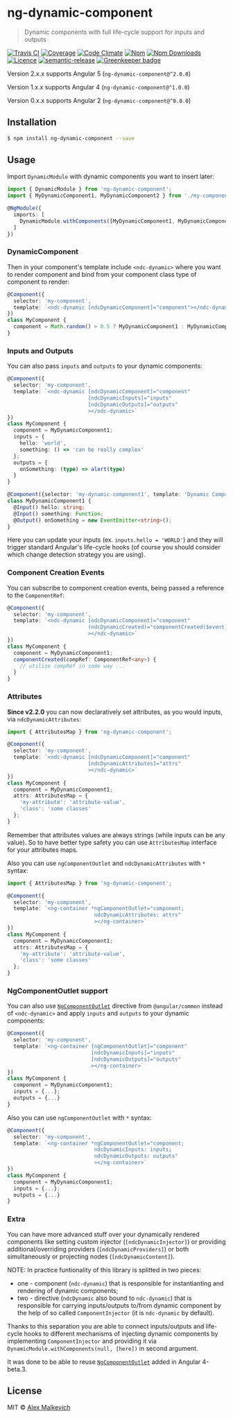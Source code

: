 # ng-dynamic-component

> Dynamic components with full life-cycle support for inputs and outputs

[![Travis CI](https://img.shields.io/travis/gund/ng-dynamic-component/master.svg?maxAge=2592000)](https://travis-ci.org/gund/ng-dynamic-component)
[![Coverage](https://img.shields.io/codecov/c/github/gund/ng-dynamic-component.svg?maxAge=2592000)](https://codecov.io/gh/gund/ng-dynamic-component)
[![Code Climate](https://img.shields.io/codeclimate/github/gund/ng-dynamic-component.svg?maxAge=2592000)](https://codeclimate.com/github/gund/ng-dynamic-component)
[![Npm](https://img.shields.io/npm/v/ng-dynamic-component.svg?maxAge=2592000)](https://badge.fury.io/js/ng-dynamic-component)
[![Npm Downloads](https://img.shields.io/npm/dt/ng-dynamic-component.svg?maxAge=2592000)](https://www.npmjs.com/package/ng-dynamic-component)
[![Licence](https://img.shields.io/npm/l/ng-dynamic-component.svg?maxAge=2592000)](https://github.com/gund/ng-dynamic-component/blob/master/LICENSE)
[![semantic-release](https://img.shields.io/badge/%20%20%F0%9F%93%A6%F0%9F%9A%80-semantic--release-e10079.svg)](https://github.com/semantic-release/semantic-release)
[![Greenkeeper badge](https://badges.greenkeeper.io/gund/ng-dynamic-component.svg)](https://greenkeeper.io/)

Version 2.x.x supports Angular 5 (`ng-dynamic-component@^2.0.0`)

Version 1.x.x supports Angular 4 (`ng-dynamic-component@^1.0.0`)

Version 0.x.x supports Angular 2 (`ng-dynamic-component@^0.0.0`)

## Installation

```bash
$ npm install ng-dynamic-component --save
```

## Usage

Import `DynamicModule` with dynamic components you want to insert later:
```ts
import { DynamicModule } from 'ng-dynamic-component';
import { MyDynamicComponent1, MyDynamicComponent2 } from './my-components';

@NgModule({
  imports: [
    DynamicModule.withComponents([MyDynamicComponent1, MyDynamicComponent2])
  ]
})
```

### DynamicComponent

Then in your component's template include `<ndc-dynamic>` where you want to render component
and bind from your component class type of component to render:
```ts
@Component({
  selector: 'my-component',
  template: `<ndc-dynamic [ndcDynamicComponent]="component"></ndc-dynamic>`
})
class MyComponent {
  component = Math.random() > 0.5 ? MyDynamicComponent1 : MyDynamicComponent2;
}
```

### Inputs and Outputs

You can also pass `inputs` and `outputs` to your dynamic components:
```ts
@Component({
  selector: 'my-component',
  template: `<ndc-dynamic [ndcDynamicComponent]="component"
                          [ndcDynamicInputs]="inputs"
                          [ndcDynamicOutputs]="outputs"
                          ></ndc-dynamic>`
})
class MyComponent {
  component = MyDynamicComponent1;
  inputs = {
    hello: 'world',
    something: () => 'can be really complex'
  };
  outputs = {
    onSomething: (type) => alert(type)
  }
}

@Component({selector: 'my-dynamic-component1', template: 'Dynamic Component 1'})
class MyDynamicComponent1 {
  @Input() hello: string;
  @Input() something: Function;
  @Output() onSomething = new EventEmitter<string>();
}
```
Here you can update your inputs (ex. `inputs.hello = 'WORLD'`) and they will trigger standard Angular's life-cycle hooks
(of course you should consider which change detection strategy you are using).

### Component Creation Events

You can subscribe to component creation events, being passed a reference to the `ComponentRef`:

```ts
@Component({
  selector: 'my-component',
  template: `<ndc-dynamic [ndcDynamicComponent]="component"
                          (ndcDynamicCreated)="componentCreated($event)"
                          ></ndc-dynamic>`
})
class MyComponent {
  component = MyDynamicComponent1;
  componentCreated(compRef: ComponentRef<any>) {
    // utilize compRef in some way ...
  }
}
```

### Attributes

**Since v2.2.0** you can now declaratively set attributes, as you would inputs, via `ndcDynamicAttributes`:

```ts
import { AttributesMap } from 'ng-dynamic-component';

@Component({
  selector: 'my-component',
  template: `<ndc-dynamic [ndcDynamicComponent]="component"
                          [ndcDynamicAttributes]="attrs"
                          ></ndc-dynamic>`
})
class MyComponent {
  component = MyDynamicComponent1;
  attrs: AttributesMap = {
    'my-attribute': 'attribute-value',
    'class': 'some classes'
  };
}
```
Remember that attributes values are always strings (while inputs can be any value).
So to have better type safety you can use `AttributesMap` interface for your attributes maps.


Also you can use `ngComponentOutlet` and `ndcDynamicAttributes` with `*` syntax:
```ts
import { AttributesMap } from 'ng-dynamic-component';

@Component({
  selector: 'my-component',
  template: `<ng-container *ngComponentOutlet="component;
                            ndcDynamicAttributes: attrs"
                            ></ng-container>`
})
class MyComponent {
  component = MyDynamicComponent1;
  attrs: AttributesMap = {
    'my-attribute': 'attribute-value',
    'class': 'some classes'
  };
}
```

### NgComponentOutlet support

You can also use [`NgComponentOutlet`](https://angular.io/docs/ts/latest/api/common/index/NgComponentOutlet-directive.html)
directive from `@angular/common` instead of `<ndc-dynamic>` and apply `inputs` and `outputs` to your dynamic components:
```ts
@Component({
  selector: 'my-component',
  template: `<ng-container [ngComponentOutlet]="component"
                           [ndcDynamicInputs]="inputs"
                           [ndcDynamicOutputs]="outputs"
                           ></ng-container>`
})
class MyComponent {
  component = MyDynamicComponent1;
  inputs = {...};
  outputs = {...}
}
```

Also you can use `ngComponentOutlet` with `*` syntax:
```ts
@Component({
  selector: 'my-component',
  template: `<ng-container *ngComponentOutlet="component;
                            ndcDynamicInputs: inputs;
                            ndcDynamicOutputs: outputs"
                            ></ng-container>`
})
class MyComponent {
  component = MyDynamicComponent1;
  inputs = {...};
  outputs = {...}
}
```

### Extra

You can have more advanced stuff over your dynamically rendered components like setting custom injector (`[ndcDynamicInjector]`)
or providing additional/overriding providers (`[ndcDynamicProviders]`) or both simultaneously
or projecting nodes (`[ndcDynamicContent]`).

NOTE: In practice funtionality of this library is splitted in two pieces:
* one - component (`ndc-dynamic`) that is responsible for instantianting and rendering of dynamic components;
* two - directive (`ndcDynamic` also bound to `ndc-dynamic`) that is responsible for carrying inputs/outputs
to/from dynamic component by the help of so called `ComponentInjector` (it is `ndc-dynamic` by default).

Thanks to this separation you are able to connect inputs/outputs and life-cycle hooks to different mechanisms of injecting
dynamic components by implementing `ComponentInjector` and providing it via `DynamicModule.withComponents(null, [here])` in second argument.

It was done to be able to reuse [`NgComponentOutlet`](https://github.com/angular/angular/commit/8578682) added in Angular 4-beta.3.

## License

MIT © [Alex Malkevich](malkevich.alex@gmail.com)
